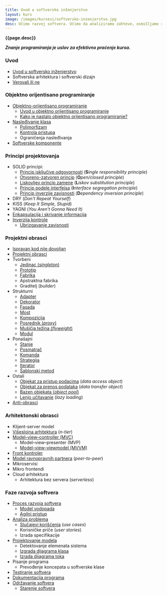 ```yaml
---
title: Uvod u softversko inženjerstvo
layout: kurs
image: /images/kursevi/softversko-inzenjerstvo.jpg
desc: Učimo razvoj softvera. Učimo da analiziramo zahteve, osmišljamo rešenja i projektujemo softver. Učimo da prepoznajemo obrasce i primenjujemo oprobane metode razvoja softvera.
---
```


**{{page.desc}}**

***Znanje programiranja je uslov za efektivno praćenje kursa.***

### Uvod

- [Uvod u softversko inženjerstvo](/softversko-inzenjerstvo)
- Softverska arhitektura i softverski dizajn
- [Verovali ili ne](/verovali-ili-ne)

### Objektno orijentisano programiranje

- [Objektno-orijentisano programiranje](/objektno-orijentisano-programiranje)
  - [Uvod u objektno orijentisano programiranje](https://www.slideshare.net/DamjanPavlica/uvod-u-objektno-orijentisano-programiranje-i-c)
  - [Kako je nastalo objektno orijentisano programiranje?](/nastanak-oop)
- [Nasleđivanje klasa](/nasledjivanje-klasa)
  - [Polimorfizam](/polimorfizam)
  - [Kontrola pristupa](/kontrola-pristupa)
  - Ograničenja nasleđivanja
- [Softverske komponente](/komponente)

### Principi projektovanja

- SOLID principi:
  - [Princip isključive odgovornosti](/princip-iskljucive-odgovornosti) (**S***ingle responsibility principle*)
  - [Otvoreno-zatvoren princip](/otvoren-zatvoren-princip) (**O***pen/closed principle*)
  - [Liskovljev princip zamene](/liskov-princip-zamene) (**L***iskov substitution principle*)
  - [Princip podele interfejsa](/princip-podele-interfejsa) (**I***nterface segregation principle*)
  - [Princip inverzije zavisnosti](/princip-inverzije-zavisnosti) (**D***ependency inversion principle*)
- DRY (*Don't Repeat Yourself*)
- KISS (*Keep It Simple, Stupid*)
- YAGNI (*You Aren't Gonna Need It*)
- [Enkapsulacija i skrivanje informacija](/enkapsulacija)
- [Inverzija kontrole](/inverzija-kontrole)
  - [Ubrizgavanje zavisnosti](/ubrizgavanje-zavisnosti)

### Projektni obrasci

- [Ispravan kod nije dovoljan](/ispravan-kod-nije-dovoljan)
- [Projektni obrasci](/projektni-obrasci)
- Tvorbeni 
  - [Jedinac (*singleton*)](/obrazac-singleton)
  - [Prototip](/obrazac-prototip)
  - [Fabrika](/obrazac-fabrika)
  - Apstraktna fabrika
  - Graditelj (*builder*)
- Strukturni
  - [Adapter](/obrazac-adapter)
  - [Dekorator](/obrazac-dekorator)
  - [Fasada](/obrazac-fasada)
  - [Most](/obrazac-most)
  - [Kompozicija](/obrazac-kompozicija)
  - [Posrednik (*proxy*)](/obrazac-proxy)
  - [Mušičja težina (*flyweight*)](/obrazac-flyweight)
  - [Modul](/obrazac-modul)
- Ponašajni
  - [Stanje](/obrazac-stanja)
  - [Posmatrač](/obrazac-posmatrac)
  - [Komanda](/obrazac-komanda)
  - [Strategija](/obrazac-strategija)
  - [Iterator](/obrazac-iterator)
  - [Šablonski metod](/sablonski-metod)
- Ostali
  - [Objekat za pristup podacima](/objekat-za-pristup-podacima) (*data access object*)
  - [Objekat za prenos podataka](/objekat-za-prenos-podataka) (*data transfer object*)
  - [Bazen objekata (*object pool*)](/bazen-objekata)
  - [Lenjo učitavanje](/lenjo-ucitavanje) (*lazy loading*)
- [Anti-obrasci](/anti-obrasci)

### Arhitektonski obrasci

- Klijent-server model
- [Višeslojna arhitektura](/viseslojna-arhitektura) (*n-tier*)
- [Model–view–controller (MVC)](/mvc)
  - Model–view–presenter (MVP)
  - [Model–view–viewmodel (MVVM)](/mvvm)
- [Front kontroler](/front-kontroler)
- [Model ravnopravnih partnera](/model-ravnopravnih-partnera) (*peer-to-peer*)
- Mikroservisi
- Mikro frontendi
- Cloud arhitektura
  - Arhitektura bez servera (*serverless*)

### Faze razvoja softvera

- [Proces razvoja softvera](/faze-razvoja-programa)
  - [Model vodopada](/model-vodopada)
  - [Agilni pristup](/agilni-pristup)
- [Analiza problema](/analiza-zahteva)
  - [Slučajevi korišćenja](/slucaj-koriscenja) (*use cases*)
  - Korisničke priče (*user stories*)
  - Izrada specifikacije
- [Projektovanje modela](/projektovanje-modela)
  - Detektovanje elemenata sistema
  - [Izgrada dijagrama klasa](/dijagram-klasa)
  - [Izrada dijagrama toka](/dijagram-toka)
- Pisanje programa
  - Prevođenje koncepata u softverske klase
- [Testiranje softvera](/testiranje-programa)
- [Dokumentacija programa](/dokumentacija-programa)
- [Održavanje softvera](/odrzavanje-softvera)
  - [Starenje softvera](https://www.slideshare.net/DamjanPavlica/starenje-softvera)
